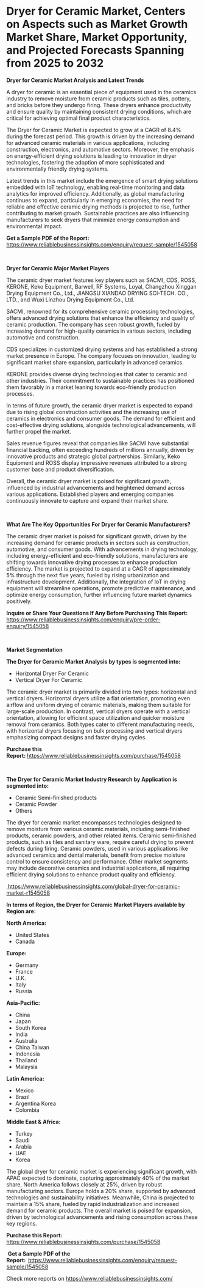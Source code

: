<p><h1>Dryer for Ceramic Market, Centers on Aspects such as Market Growth Market Share, Market Opportunity, and Projected Forecasts Spanning from 2025 to 2032</h1></p><p><strong>Dryer for Ceramic Market Analysis and Latest Trends</strong></p>
<p><p>A dryer for ceramic is an essential piece of equipment used in the ceramics industry to remove moisture from ceramic products such as tiles, pottery, and bricks before they undergo firing. These dryers enhance productivity and ensure quality by maintaining consistent drying conditions, which are critical for achieving optimal final product characteristics.</p><p>The Dryer for Ceramic Market is expected to grow at a CAGR of 8.4% during the forecast period. This growth is driven by the increasing demand for advanced ceramic materials in various applications, including construction, electronics, and automotive sectors. Moreover, the emphasis on energy-efficient drying solutions is leading to innovation in dryer technologies, fostering the adoption of more sophisticated and environmentally friendly drying systems.</p><p>Latest trends in this market include the emergence of smart drying solutions embedded with IoT technology, enabling real-time monitoring and data analytics for improved efficiency. Additionally, as global manufacturing continues to expand, particularly in emerging economies, the need for reliable and effective ceramic drying methods is projected to rise, further contributing to market growth. Sustainable practices are also influencing manufacturers to seek dryers that minimize energy consumption and environmental impact.</p></p>
<p><strong>Get a Sample PDF of the Report:&nbsp;</strong> <a href="https://www.reliablebusinessinsights.com/enquiry/request-sample/1545058?utm_campaign=1877&utm_medium=2&utm_source=Github&utm_content=ia&utm_term=27022025&utm_id=dryer-for-ceramic">https://www.reliablebusinessinsights.com/enquiry/request-sample/1545058</a></p>
<p>&nbsp;</p>
<p><strong>Dryer for Ceramic Major Market Players</strong></p>
<p><p>The ceramic dryer market features key players such as SACMI, CDS, ROSS, KERONE, Keko Equipment, Barwell, RF Systems, Loyal, Changzhou Xinggan Drying Equipment Co., Ltd., JIANGSU XIANDAO DRYING SCI-TECH. CO., LTD., and Wuxi Linzhou Drying Equipment Co., Ltd. </p><p>SACMI, renowned for its comprehensive ceramic processing technologies, offers advanced drying solutions that enhance the efficiency and quality of ceramic production. The company has seen robust growth, fueled by increasing demand for high-quality ceramics in various sectors, including automotive and construction.</p><p>CDS specializes in customized drying systems and has established a strong market presence in Europe. The company focuses on innovation, leading to significant market share expansion, particularly in advanced ceramics.</p><p>KERONE provides diverse drying technologies that cater to ceramic and other industries. Their commitment to sustainable practices has positioned them favorably in a market leaning towards eco-friendly production processes.</p><p>In terms of future growth, the ceramic dryer market is expected to expand due to rising global construction activities and the increasing use of ceramics in electronics and consumer goods. The demand for efficient and cost-effective drying solutions, alongside technological advancements, will further propel the market.</p><p>Sales revenue figures reveal that companies like SACMI have substantial financial backing, often exceeding hundreds of millions annually, driven by innovative products and strategic global partnerships. Similarly, Keko Equipment and ROSS display impressive revenues attributed to a strong customer base and product diversification.</p><p>Overall, the ceramic dryer market is poised for significant growth, influenced by industrial advancements and heightened demand across various applications. Established players and emerging companies continuously innovate to capture and expand their market share.</p></p>
<p>&nbsp;</p>
<p><strong>What Are The Key Opportunities For Dryer for Ceramic Manufacturers?</strong></p>
<p><p>The ceramic dryer market is poised for significant growth, driven by the increasing demand for ceramic products in sectors such as construction, automotive, and consumer goods. With advancements in drying technology, including energy-efficient and eco-friendly solutions, manufacturers are shifting towards innovative drying processes to enhance production efficiency. The market is projected to expand at a CAGR of approximately 5% through the next five years, fueled by rising urbanization and infrastructure development. Additionally, the integration of IoT in drying equipment will streamline operations, promote predictive maintenance, and optimize energy consumption, further influencing future market dynamics positively.</p></p>
<p><strong>Inquire or Share Your Questions If Any Before Purchasing This Report:</strong> <a href="https://www.reliablebusinessinsights.com/enquiry/pre-order-enquiry/1545058?utm_campaign=1877&utm_medium=2&utm_source=Github&utm_content=ia&utm_term=27022025&utm_id=dryer-for-ceramic">https://www.reliablebusinessinsights.com/enquiry/pre-order-enquiry/1545058</a></p>
<p>&nbsp;</p>
<p><strong>Market Segmentation</strong></p>
<p><strong>The Dryer for Ceramic Market Analysis by types is segmented into:</strong></p>
<p><ul><li>Horizontal Dryer For Ceramic</li><li>Vertical Dryer For Ceramic</li></ul></p>
<p><p>The ceramic dryer market is primarily divided into two types: horizontal and vertical dryers. Horizontal dryers utilize a flat orientation, promoting even airflow and uniform drying of ceramic materials, making them suitable for large-scale production. In contrast, vertical dryers operate with a vertical orientation, allowing for efficient space utilization and quicker moisture removal from ceramics. Both types cater to different manufacturing needs, with horizontal dryers focusing on bulk processing and vertical dryers emphasizing compact designs and faster drying cycles.</p></p>
<p><strong>Purchase this Report:&nbsp;</strong><a href="https://www.reliablebusinessinsights.com/purchase/1545058?utm_campaign=1877&utm_medium=2&utm_source=Github&utm_content=ia&utm_term=27022025&utm_id=dryer-for-ceramic">https://www.reliablebusinessinsights.com/purchase/1545058</a></p>
<p>&nbsp;</p>
<p><strong>The Dryer for Ceramic Market Industry Research by Application is segmented into:</strong></p>
<p><ul><li>Ceramic Semi-finished products</li><li>Ceramic Powder</li><li>Others</li></ul></p>
<p><p>The dryer for ceramic market encompasses technologies designed to remove moisture from various ceramic materials, including semi-finished products, ceramic powders, and other related items. Ceramic semi-finished products, such as tiles and sanitary ware, require careful drying to prevent defects during firing. Ceramic powders, used in various applications like advanced ceramics and dental materials, benefit from precise moisture control to ensure consistency and performance. Other market segments may include decorative ceramics and industrial applications, all requiring efficient drying solutions to enhance product quality and efficiency.</p></p>
<p><a href="https://www.reliablebusinessinsights.com/global-dryer-for-ceramic-market-r1545058?utm_campaign=1877&utm_medium=2&utm_source=Github&utm_content=ia&utm_term=27022025&utm_id=dryer-for-ceramic">&nbsp;https://www.reliablebusinessinsights.com/global-dryer-for-ceramic-market-r1545058</a></p>
<p><strong>In terms of Region, the Dryer for Ceramic Market Players available by Region are:</strong></p>
<p>
    <p> <strong> North America: </strong>
        <ul>
            <li>United States</li>
            <li>Canada</li>
        </ul>
        </p> 
    <p> <strong> Europe: </strong>
        <ul>
            <li>Germany</li>
            <li>France</li>
            <li>U.K.</li>
            <li>Italy</li>
            <li>Russia</li>
        </ul>
        </p> 
    <p> <strong> Asia-Pacific: </strong>
        <ul>
            <li>China</li>
            <li>Japan</li>
            <li>South Korea</li>
            <li>India</li>
            <li>Australia</li>
            <li>China Taiwan</li>
            <li>Indonesia</li>
            <li>Thailand</li>
            <li>Malaysia</li>
        </ul>
        </p> 
    <p> <strong> Latin America: </strong>
        <ul>
            <li>Mexico</li>
            <li>Brazil</li>
            <li>Argentina Korea</li>
            <li>Colombia</li>
        </ul>
        </p> 
    <p> <strong> Middle East & Africa: </strong>
        <ul>
            <li>Turkey</li>
            <li>Saudi</li>
            <li>Arabia</li>
            <li>UAE</li>
            <li>Korea</li>
        </ul>
    </p>
    </p>
<p><p>The global dryer for ceramic market is experiencing significant growth, with APAC expected to dominate, capturing approximately 40% of the market share. North America follows closely at 25%, driven by robust manufacturing sectors. Europe holds a 20% share, supported by advanced technologies and sustainability initiatives. Meanwhile, China is projected to maintain a 15% share, fueled by rapid industrialization and increased demand for ceramic products. The overall market is poised for expansion, driven by technological advancements and rising consumption across these key regions.</p></p>
<p><strong>Purchase this Report: </strong><a href="https://www.reliablebusinessinsights.com/purchase/1545058?utm_campaign=1877&utm_medium=2&utm_source=Github&utm_content=ia&utm_term=27022025&utm_id=dryer-for-ceramic">https://www.reliablebusinessinsights.com/purchase/1545058</a></p>
<p>&nbsp;<strong>Get a Sample PDF of the Report:&nbsp;&nbsp;</strong><a href="https://www.reliablebusinessinsights.com/enquiry/request-sample/1545058?utm_campaign=1877&utm_medium=2&utm_source=Github&utm_content=ia&utm_term=27022025&utm_id=dryer-for-ceramic">https://www.reliablebusinessinsights.com/enquiry/request-sample/1545058</a></p>
<p><strong></strong></p>
<p>Check more reports on <a href="https://www.reliablebusinessinsights.com/?utm_campaign=1877&utm_medium=2&utm_source=Github&utm_content=ia&utm_term=27022025&utm_id=dryer-for-ceramic">https://www.reliablebusinessinsights.com/</a></p>